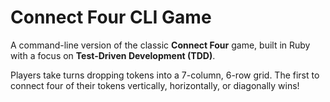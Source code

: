 # Connect Four CLI Game

A command-line version of the classic **Connect Four** game, built in Ruby with a focus on **Test-Driven Development (TDD)**.

Players take turns dropping tokens into a 7-column, 6-row grid. The first to connect four of their tokens vertically, horizontally, or diagonally wins!

